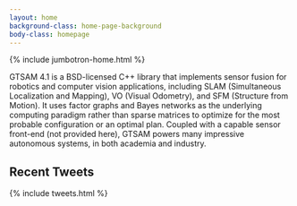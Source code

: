 ```yaml
---
layout: home
background-class: home-page-background
body-class: homepage
---
```


{% include jumbotron-home.html %}

GTSAM 4.1 is a BSD-licensed C++ library that implements sensor fusion for robotics and computer vision applications, including SLAM (Simultaneous Localization and Mapping), VO (Visual Odometry), and SFM (Structure from Motion). It uses factor graphs and Bayes networks as the underlying computing paradigm rather than sparse matrices to optimize for the most probable configuration or an optimal plan. Coupled with a capable sensor front-end (not provided here), GTSAM powers many impressive autonomous systems, in both academia and industry.

## Recent Tweets
{% include tweets.html %}